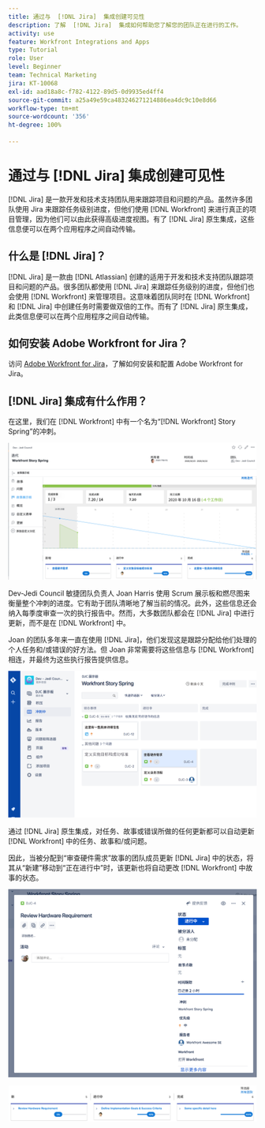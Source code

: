 ```yaml
---
title: 通过与  [!DNL Jira]  集成创建可见性
description: 了解  [!DNL Jira]  集成如何帮助您了解您的团队正在进行的工作。
activity: use
feature: Workfront Integrations and Apps
type: Tutorial
role: User
level: Beginner
team: Technical Marketing
jira: KT-10068
exl-id: aad18a8c-f782-4122-89d5-0d9935ed4ff4
source-git-commit: a25a49e59ca483246271214886ea4dc9c10e8d66
workflow-type: tm+mt
source-wordcount: '356'
ht-degree: 100%

---
```


# 通过与 [!DNL Jira] 集成创建可见性

[!DNL Jira] 是一款开发和技术支持团队用来跟踪项目和问题的产品。虽然许多团队使用 Jira 来跟踪任务级别进度，但他们使用 [!DNL Workfront] 来进行真正的项目管理，因为他们可以由此获得高级进度视图。有了 [!DNL Jira] 原生集成，这些信息便可以在两个应用程序之间自动传输。

## 什么是 [!DNL Jira]？

[!DNL Jira] 是一款由 [!DNL Atlassian] 创建的适用于开发和技术支持团队跟踪项目和问题的产品。很多团队都使用 [!DNL Jira] 来跟踪任务级别的进度，但他们也会使用 [!DNL Workfront] 来管理项目。这意味着团队同时在 [!DNL Workfront] 和 [!DNL Jira] 中创建任务时需要做双倍的工作。而有了 [!DNL Jira] 原生集成，此类信息便可以在两个应用程序之间自动传输。

## 如何安装 Adobe Workfront for Jira？

访问 [Adobe Workfront for Jira](https://experienceleague.adobe.com/docs/workfront/using/adobe-workfront-integrations/workfront-for-jira/workfront-for-jira.html?lang=zh-Hans)，了解如何安装和配置 Adobe Workfront for Jira。

## [!DNL Jira] 集成有什么作用？

在这里，我们在 [!DNL Workfront] 中有一个名为“[!DNL Workfront] Story Spring”的冲刺。

![故事板燃尽图](assets/Jira01.png)

Dev-Jedi Council 敏捷团队负责人 Joan Harris 使用 Scrum 展示板和燃尽图来衡量整个冲刺的进度。它有助于团队清晰地了解当前的情况。此外，这些信息还会纳入每季度审查一次的执行报告中。然而，大多数团队都会在 [!DNL Jira] 中进行更新，而不是在 [!DNL Workfront] 中。

Joan 的团队多年来一直在使用 [!DNL Jira]，他们发现这是跟踪分配给他们处理的个人任务和/或错误的好方法。但 Joan 非常需要将这些信息与 [!DNL Workfront] 相连，并最终为这些执行报告提供信息。

![Jira 故事板](assets/Jira02.png)

通过 [!DNL Jira] 原生集成，对任务、故事或错误所做的任何更新都可以自动更新 [!DNL Workfront] 中的任务、故事和/或问题。

因此，当被分配到“审查硬件需求”故事的团队成员更新 [!DNL Jira] 中的状态，将其从“新建”移动到“正在进行中”时，该更新也将自动更改 [!DNL Workfront] 中故事的状态。

![Jira 状态页面](assets/Jira03.png)

![状态列](assets/Jira04.png)
